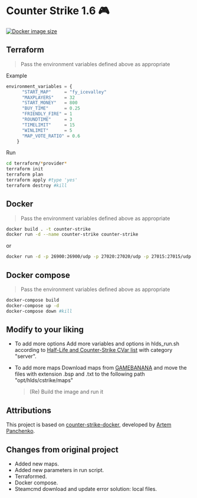 # Counter Strike 1.6 🎮
[![Docker image size](https://img.shields.io/docker/image-size/malditoidealismo/counter-strike)](https://hub.docker.com/r/malditoidealismo/counter-strike)



## Terraform

> Pass the environment variables defined above as appropriate

Example

```terraform
environment_variables = {
      "START_MAP"     = "fy_icevalley"
      "MAXPLAYERS"    = 32
      "START_MONEY"   = 800
      "BUY_TIME"      = 0.25
      "FRIENDLY_FIRE" = 1
      "ROUNDTIME"     = 3
      "TIMELIMIT"     = 15
      "WINLIMIT"      = 5
      "MAP_VOTE_RATIO" = 0.6
    }
```

Run

```bash
cd terraform/*provider*
terraform init
terraform plan
terraform apply #type 'yes'
terraform destroy #kill
```


## Docker

> Pass the environment variables defined above as appropriate

```bash
docker build . -t counter-strike
docker run -d --name counter-strike counter-strike
```

or

```bash
docker run -d -p 26900:26900/udp -p 27020:27020/udp -p 27015:27015/udp -p 27015:27015 -e ADMIN_STEAM=0:1:1234566 --name counter-strike malditoidealismo/counter-strike:latest
```

## Docker compose

> Pass the environment variables defined above as appropriate

```bash
docker-compose build
docker-compose up -d
docker-compose down #kill
```

## Modify to your liking

- To add more options
  Add more variables and options in hlds_run.sh according to [Half-Life and Counter-Strike CVar list](http://txdv.github.io/cstrike-cvarlist/) with category "server".


- To add more maps
  Download maps from [GAMEBANANA](https://gamebanana.com/maps/games/4254) and move the files with extension .bsp and .txt to the following path "opt/hlds/cstrike/maps"

  > (Re) Build the image and run it

## Attributions
This project is based on [counter-strike-docker](https://github.com/artem-panchenko/counter-strike-docker), developed by [Artem Panchenko](https://github.com/artem-panchenko).

## Changes from original project

- Added new maps.
- Added new parameters in run script.
- Terraformed.
- Docker compose.
- Steamcmd download and update error solution: local files.